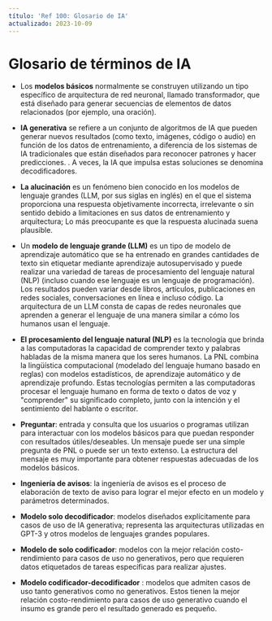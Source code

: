 ```yaml
---
título: 'Ref 100: Glosario de IA'
actualizado: 2023-10-09
---
```


# Glosario de términos de IA

- Los **modelos básicos** normalmente se construyen utilizando un tipo específico de arquitectura de red neuronal, llamado transformador, que está diseñado para generar secuencias de elementos de datos relacionados (por ejemplo, una oración).

- **IA generativa** se refiere a un conjunto de algoritmos de IA que pueden generar nuevos resultados (como texto, imágenes, código o audio) en función de los datos de entrenamiento, a diferencia de los sistemas de IA tradicionales que están diseñados para reconocer patrones y hacer predicciones. . A veces, la IA que impulsa estas soluciones se denomina decodificadores.

- **La alucinación** es un fenómeno bien conocido en los modelos de lenguaje grandes (LLM, por sus siglas en inglés) en el que el sistema proporciona una respuesta objetivamente incorrecta, irrelevante o sin sentido debido a limitaciones en sus datos de entrenamiento y arquitectura; Lo más preocupante es que la respuesta alucinada suena plausible.

- Un **modelo de lenguaje grande (LLM)** es un tipo de modelo de aprendizaje automático que se ha entrenado en grandes cantidades de texto sin etiquetar mediante aprendizaje autosupervisado y puede realizar una variedad de tareas de procesamiento del lenguaje natural (NLP) (incluso cuando ese lenguaje es un lenguaje de programación). Los resultados pueden variar desde libros, artículos, publicaciones en redes sociales, conversaciones en línea e incluso código. La arquitectura de un LLM consta de capas de redes neuronales que aprenden a generar el lenguaje de una manera similar a cómo los humanos usan el lenguaje.

- **El procesamiento del lenguaje natural (NLP)** es la tecnología que brinda a las computadoras la capacidad de comprender texto y palabras habladas de la misma manera que los seres humanos. La PNL combina la lingüística computacional (modelado del lenguaje humano basado en reglas) con modelos estadísticos, de aprendizaje automático y de aprendizaje profundo. Estas tecnologías permiten a las computadoras procesar el lenguaje humano en forma de texto o datos de voz y "comprender" su significado completo, junto con la intención y el sentimiento del hablante o escritor.

- **Preguntar**: entrada y consulta que los usuarios o programas utilizan para interactuar con los modelos básicos para que puedan responder con resultados útiles/deseables. Un mensaje puede ser una simple pregunta de PNL o puede ser un texto extenso. La estructura del mensaje es muy importante para obtener respuestas adecuadas de los modelos básicos.

- **Ingeniería de avisos**: la ingeniería de avisos es el proceso de elaboración de texto de aviso para lograr el mejor efecto en un modelo y parámetros determinados.

- **Modelo solo decodificador**: modelos diseñados explícitamente para casos de uso de IA generativa; representa las arquitecturas utilizadas en GPT-3 y otros modelos de lenguajes grandes populares.

- **Modelo de solo codificador**: modelos con la mejor relación costo-rendimiento para casos de uso no generativos, pero que requieren datos etiquetados de tareas específicas para realizar ajustes.

- **Modelo codificador-decodificador** : modelos que admiten casos de uso tanto generativos como no generativos. Estos tienen la mejor relación costo-rendimiento para casos de uso generativo cuando el insumo es grande pero el resultado generado es pequeño.
